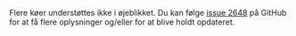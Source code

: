 Flere køer understøttes ikke i øjeblikket. Du kan følge [issue 2648](https://github.com/AntennaPod/AntennaPod/issues/2648)
på GitHub for at få flere oplysninger og/eller for at blive holdt opdateret.
